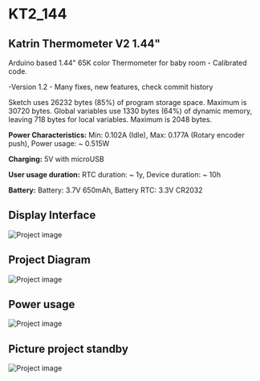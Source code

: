 # KT2_144
<h2>Katrin Thermometer V2 1.44"</h2>

Arduino based 1.44" 65K color Thermometer for baby room - Calibrated code.

-Version 1.2 - Many fixes, new features, check commit history

Sketch uses 26232 bytes (85%) of program storage space. Maximum is 30720 bytes.
Global variables use 1330 bytes (64%) of dynamic memory, leaving 718 bytes for local variables. Maximum is 2048 bytes.

<b>Power Characteristics:</b>
Min: 0.102A (Idle), 
Max: 0.177A (Rotary encoder push), 
Power usage: ~ 0.515W

<b>Charging:</b>
5V with microUSB

<b>User usage duration:</b>
RTC duration: ~ 1y, 
Device duration: ~ 10h

<b>Battery:</b>
Battery: 3.7V 650mAh, 
Battery RTC: 3.3V CR2032

<h2>Display Interface</h2>

![Project image](https://github.com/stlevkov/KT2_144/blob/master/Resources/display_interface.jpg)

<h2>Project Diagram </h2>

![Project image](https://github.com/stlevkov/1.44-Home-Thermometer/blob/master/Resources/fritzing_katrin_therm.png)

<h2>Power usage </h2>

![Project image](https://github.com/stlevkov/KT2_144/blob/master/Resources/power_usage.png)

<h2>Picture project standby</h2>

![Project image](https://i.imgur.com/T4G7s4b.jpg)


